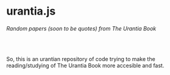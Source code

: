 # urantia.js
<h6>Random papers (soon to be quotes) from The Urantia Book</h6>
<br>
<p>So, this is an urantian repository of code trying to make the reading/studying of The Urantia Book more accesible and fast.</p>